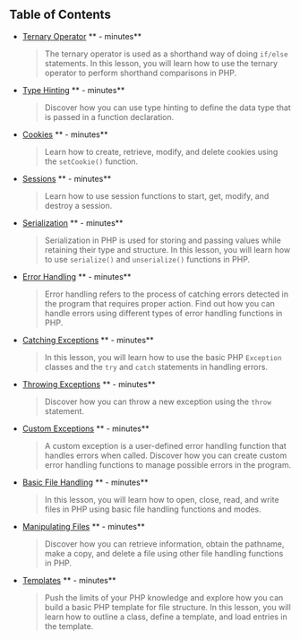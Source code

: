 ## Table of Contents

* [Ternary Operator](content/TernaryOperator/TernaryOperator.q.md) ** - minutes**
    > The ternary operator is used as a shorthand way of doing `if/else` statements. In this lesson, you will learn how to use the ternary operator to perform shorthand comparisons in PHP.

* [Type Hinting](content/TypeHinting/TypeHinting.q.md) ** - minutes**
    > Discover how you can use type hinting to define the data type that is passed in a function declaration.

* [Cookies](content/Cookies/Cookies.q.md) ** - minutes**
    > Learn how to create, retrieve, modify, and delete cookies using the `setCookie()` function.
 
* [Sessions](content/Sessions/Sessions.q.md) ** - minutes**
    > Learn how to use session functions to start, get, modify, and destroy a session.

* [Serialization](content/Serialization/Serialization.q.md) ** - minutes**
    > Serialization in PHP is used for storing and passing values while retaining their type and structure. In this lesson, you will learn how to use `serialize()` and `unserialize()` functions in PHP.

* [Error Handling](content/ErrorHandling/ErrorHandling.q.md) ** - minutes**
    > Error handling refers to the process of catching errors detected in the program that requires proper action. Find out how you can handle errors using different types of error handling functions in PHP.
    
* [Catching Exceptions](content/CatchingExceptions/CatchingExceptions.q.md) ** - minutes**
    > In this lesson, you will learn how to use the basic PHP `Exception` classes and the `try` and `catch` statements in handling errors.
 
* [Throwing Exceptions](content/ThrowingExceptions/ThrowingExceptions.q.md) ** - minutes**
    > Discover how you can throw a new exception using the `throw` statement. 

* [Custom Exceptions](content/CustomExceptions/CustomExceptions.q.md) ** - minutes**
    > A custom exception is a user-defined error handling function that handles errors when called. Discover how you can create custom error handling functions to manage possible errors in the program.

* [Basic File Handling](content/BasicFileHandling/BasicFileHandling.q.md) ** - minutes**
    > In this lesson, you will learn how to open, close, read, and write files in PHP using basic file handling functions and modes.

* [Manipulating Files](content/ManipulatingFiles/ManipulatingFiles.q.md) ** - minutes**
    > Discover how you can retrieve information, obtain the pathname, make a copy, and delete a file using other file handling functions in PHP.
    
* [Templates](content/Templates/Templates.q.md) ** - minutes**
    > Push the limits of your PHP knowledge and explore how you can build a basic PHP template for file structure. In this lesson, you will learn how to outline a class, define a template, and load entries in the template.